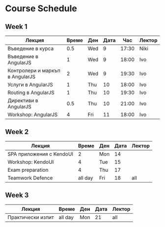 # Course Schedule

## Week 1

| Лекция                          | Време   | Ден | Дата| Час   | Лектор |
|---------------------------------|---------|-----|-----|----   | ------ |
| Въведение в курса               | 0.5     | Wed | 9   | 17:30 | Niki   |
| Въведение в AngularJS           | 1       | Wed | 9   | 18:00 | Ivo    |
| Контролери и маркъп в AngularJS | 2       | Wed | 9   | 19:30 | Ivo    |
| Услуги в AngularJS              | 1       | Thu | 10  | 18:00 | Ivo    |
| Routing в AngularJS             | 1       | Thu | 10  | 19:30 | Ivo    |
| Директиви в AngularJS           | 0.5     | Thu | 10  | 21:00 | Ivo    |
| Workshop: AngularJS             | 4       | Fri | 11  | 18:00 | Ivo    |

## Week 2

| Лекция                          | Време   | Ден | Дата| Лектор |
|---------------------------------|---------|-----|-----|--------|
| SPA приложения с KendoUI        | 2       | Mon | 14  |        |
| Workshop: KendoUI               | 4       | Tue | 15  |        |
| Exam preparation                | 4       | Thu | 17  |        |
| Teamwork Defence                | all day | Fri | 18  | all    |

## Week 3

| Лекция                          | Време   | Ден | Дата| Лектор |
|---------------------------------|---------|-----|-----|--------|
| Практически изпит               | all day | Mon | 21  | all    |
